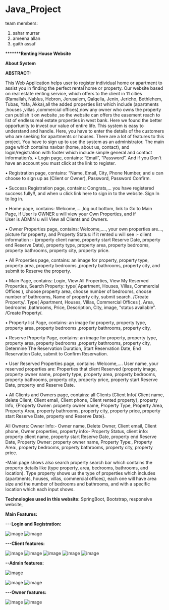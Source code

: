 # Java_Project
team members:
1. sahar murrar
2. ameena allan
3. gaith assaf



***********************************Renting House Website****************************



**About System**



**ABSTRACT:** 



This Web Application helps user to register individual home or apartment to assist you in finding the perfect rental home or property. 
Our website based on real estate renting service, which offers to the client in 11 cities (Ramallah, Nablus, Hebron, Jerusalem, Qalqelia, Jenin, Jericho, Bethlehem, Tubas, Yafa, Akka),all the added properties list which include (apartments ,houses ,villas ,commercial offices),now any owner who owns the property can publish it on website ,so the website can offers the easement reach to list of endless real estate properties in west bank.
Here we found the better opportunity to invest our value of entire life. This system is easy to understand and handle. Here, you have to enter the details of the customers who are seeking for apartments or houses. There are a lot of features to this project. You have to sign up to use the system as an administrator.
The main page which contains navbar (home, about us, contact), and login/registration with footer which include simple general and contact information’s.
•	Login page, contains: “Email”, “Password”. 
And if you Don't have an account you must click at the link to register. 

•	Registration page, contains: “Name, Email, City, Phone Number, and u can choose to sign up as (Client or Owner), Password, Password Confirm.

•	Success Registration page,  contains: Congrats,… you have registered success fully!!, and when u click  link here to sign in to the website. Sign In to log in.

•	Home page, contains: Welcome,....,log out bottom, link to Go to Main Page, if User is OWNER u will view your Own Properties, and if  
User is ADMIN u will View all Clients and Owners. 

•	Owner Properties page, contains: Welcome,...., your own properties are…, picture for property, and Property Status: if it rented u will see :-
client information :- (property client name, property start Reserve Date, property end Reserve Date), property type, property area, property bedrooms,
property bathrooms, property city, property price.

•	All Properties page, contains: an image for property, property type,   property area, property bedrooms ,property bathrooms, property city, and submit to Reserve the property.

•	Main Page, contains: Login, View All Properties, View My Reserved Properties, Search Property: type( Apartment, Houses, Villas, Commercial Offices ), choose property area, choose number of bedrooms, choose number of bathrooms, Name of property city, submit search. /Create Property/. Type( Apartment, Houses, Villas, Commercial Offices ), Area, bedrooms ,bathrooms, Price, Description, City, image, “status available”. /Create Property/.

•	Property list Page, contains: an image for property, property type,   property area, property bedrooms ,property bathrooms, property city,

•	Reserve Property Page, contains: an image for property, property type,   property area, property bedrooms ,property bathrooms, property city, Determine The Reservation Duration, Start Reservation Date, End Reservation Date, submit to Confirm Reservation.

•	User Reserved Properties page, contains: Welcome,…. User name, your reserved properties are:  Properties that client Reserved (property image, property owner name, property type, property area, property bedrooms, property bathrooms, property city, property price, property start Reserve Date, property end Reserve Date.

•	All Clients and Owners page, contains: all Clients (Client Info{ Client name, delete Client, Client email, Client phone, Client rented property}, property Info, {Property Owner: property owner name, Property Type, Property Area, Property Area, property bathrooms, property city, property price, property start Reserve Date, property end Reserve Date}.

All Owners: Owner Info:- Owner name, Delete Owner, Client email, Client phone, Owner properties, property info:- Property Status, client info: property client name, property start Reserve Date, property end Reserve Date, Property Owner: property owner name, Property Type:, Property Area:, property bedrooms, property bathrooms, property city, property price.


-Main page shows also search property search bar which contains the property details like (type property, area, bedrooms, bathrooms, and location). 
Type property shows us the type of properties which includes (apartments, houses, villas, commercial offices), each one will have area size and the number of bedrooms and bathrooms, and with a specific location which each input shows.

**Technologies used in this website:** SpringBoot, Bootstrap, responsive website, 

**Main Features:**

**---Login and Registration:**

![image](https://user-images.githubusercontent.com/39792032/124710736-d79aa980-df05-11eb-8c43-113ada448e6c.png)
![image](https://user-images.githubusercontent.com/39792032/124710811-f8fb9580-df05-11eb-9ab0-ed20fb833791.png)

**---Client features:**

![image](https://user-images.githubusercontent.com/39792032/124710924-1df00880-df06-11eb-93b2-a4b8924658c8.png)
![image](https://user-images.githubusercontent.com/39792032/124710974-2fd1ab80-df06-11eb-8971-8f56c137edfa.png)
![image](https://user-images.githubusercontent.com/39792032/124711061-4546d580-df06-11eb-84cb-4219890bccd6.png)
![image](https://user-images.githubusercontent.com/39792032/124711126-598ad280-df06-11eb-949f-401d5daea212.png)
![image](https://user-images.githubusercontent.com/39792032/124711183-6d363900-df06-11eb-9aa7-0e965efb9d76.png)


**--Admin features:**

![image](https://user-images.githubusercontent.com/39792032/124711399-b38b9800-df06-11eb-86fa-949cb7e9ec23.png)

![image](https://user-images.githubusercontent.com/39792032/124711461-c7cf9500-df06-11eb-80a3-27df715c78d6.png)
![image](https://user-images.githubusercontent.com/39792032/124711533-da49ce80-df06-11eb-827a-2ad63a062ad8.png)



 **---Owner features:**
 
 ![image](https://user-images.githubusercontent.com/39792032/124711649-036a5f00-df07-11eb-9e27-52783ffc6294.png)
![image](https://user-images.githubusercontent.com/39792032/124711851-3c0a3880-df07-11eb-803a-3af0553e4b08.png)

